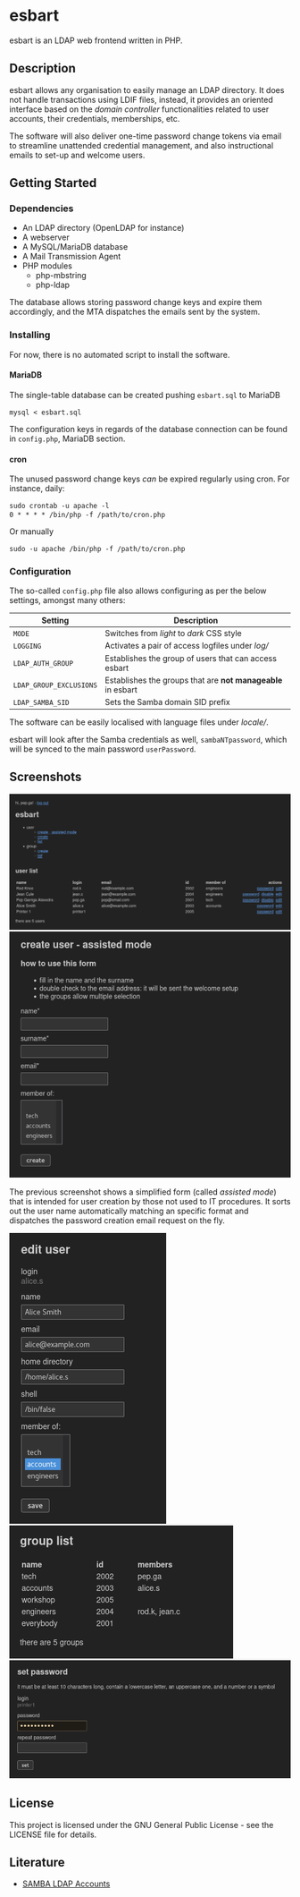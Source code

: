 # esbart

esbart is an LDAP web frontend written in PHP.

## Description

esbart allows any organisation to easily manage an LDAP directory. It does not handle transactions using LDIF files, instead, it provides an oriented interface based on the *domain controller* functionalities related to user accounts, their credentials, memberships, etc.

The software will also deliver one-time password change tokens via email to streamline unattended credential management, and also instructional emails to set-up and welcome users.

## Getting Started

### Dependencies

* An LDAP directory (OpenLDAP for instance)
* A webserver
* A MySQL/MariaDB database
* A Mail Transmission Agent
* PHP modules
	* php-mbstring
	* php-ldap
	
The database allows storing password change keys and expire them accordingly, and the MTA dispatches the emails sent by the system.

### Installing

For now, there is no automated script to install the software.

#### MariaDB

The single-table database can be created pushing `esbart.sql` to MariaDB

```
mysql < esbart.sql
```

The configuration keys in regards of the database connection can be found in `config.php`, MariaDB section.

#### cron

The unused password change keys *can* be expired regularly using cron. For instance, daily:

```
sudo crontab -u apache -l
0 * * * * /bin/php -f /path/to/cron.php
```

Or manually

```
sudo -u apache /bin/php -f /path/to/cron.php
```

### Configuration

The so-called `config.php` file also allows configuring as per the below settings, amongst many others:

| Setting | Description |
| - | - |
| `MODE` | Switches from *light* to *dark* CSS style |
| `LOGGING` | Activates a pair of access logfiles under *log/* |
| `LDAP_AUTH_GROUP` | Establishes the group of users that can access esbart |
| `LDAP_GROUP_EXCLUSIONS` | Establishes the groups that are **not manageable** in esbart |
| `LDAP_SAMBA_SID` | Sets the Samba domain SID prefix |

The software can be easily localised with language files under *locale/*.

esbart will look after the Samba credentials as well, `sambaNTpassword`, which will be synced to the main password `userPassword`.

## Screenshots

![User list](/screenshots/list-user.png?raw=true "User list")
![Create user - assisted mode](/screenshots/add-user-assisted.png?raw=true "Create user - assisted mode")

The previous screenshot shows a simplified form (called *assisted mode*) that is intended for user creation by those not used to IT procedures. It sorts out the user name automatically matching an specific format and dispatches the password creation email request on the fly.

![Edit user](/screenshots/edit.png?raw=true "Edit user")
![Group list](/screenshots/list-group.png?raw=true "Group list")
![Set password](/screenshots/password.png?raw=true "Set password")

## License

This project is licensed under the GNU General Public License - see the LICENSE file for details.

## Literature

* [SAMBA LDAP Accounts](http://pig.made-it.com/samba-accounts.html)
